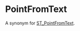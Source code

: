 # PointFromText

A synonym for [ST_PointFromText](/sql-statements-structure/geographic-geometric-features/wkt/st_pointfromtext/).